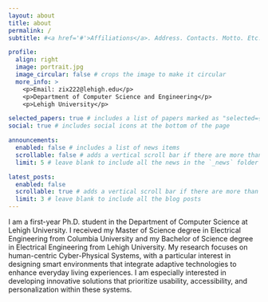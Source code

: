```yaml
---
layout: about
title: about
permalink: /
subtitle: #<a href='#'>Affiliations</a>. Address. Contacts. Motto. Etc.

profile:
  align: right
  image: portrait.jpg
  image_circular: false # crops the image to make it circular
  more_info: >
    <p>Email: zix222@lehigh.edu</p>
    <p>Department of Computer Science and Engineering</p>
    <p>Lehigh University</p>

selected_papers: true # includes a list of papers marked as "selected={true}"
social: true # includes social icons at the bottom of the page

announcements:
  enabled: false # includes a list of news items
  scrollable: false # adds a vertical scroll bar if there are more than 3 news items
  limit: 5 # leave blank to include all the news in the `_news` folder

latest_posts:
  enabled: false
  scrollable: true # adds a vertical scroll bar if there are more than 3 new posts items
  limit: 3 # leave blank to include all the blog posts
---
```


I am a first-year Ph.D. student in the Department of Computer Science at Lehigh University. I received my Master of Science degree in Electrical Engineering from Columbia University and my Bachelor of Science degree in Electrical Engineering from Lehigh University. My research focuses on human-centric Cyber-Physical Systems, with a particular interest in designing smart environments that integrate adaptive technologies to enhance everyday living experiences. I am especially interested in developing innovative solutions that prioritize usability, accessibility, and personalization within these systems.









